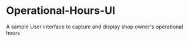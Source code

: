 # Operational-Hours-UI

A sample User interface to capture and display shop owner's operational hours 
